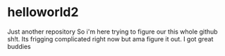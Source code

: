 # helloworld2
Just another repository
So i'm here trying to figure our this whole github sh!t. Its frigging complicated right now but ama figure it out.
I got great buddies 
